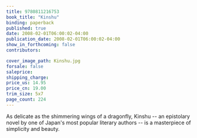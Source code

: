 ```yaml
---
title: 9780811216753
book_title: "Kinshu"
binding: paperback
published: true
date: 2008-02-01T06:00:02-04:00
publication_date: 2008-02-01T06:00:02-04:00
show_in_forthcoming: false
contributors:

cover_image_path: Kinshu.jpg
forsale: false
saleprice:
shipping_charge:
price_us: 14.95
price_cn: 19.00
trim_size: 5x7
page_count: 224
---
```

As delicate as the shimmering wings of a dragonfly, Kinshu -- an epistolary novel by one of Japan's most popular literary authors -- is a masterpiece of simplicity and beauty.

